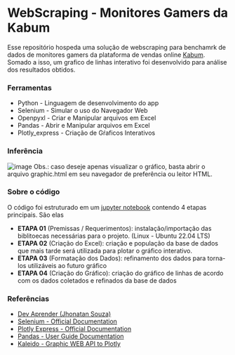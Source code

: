 # WebScraping - Monitores Gamers da Kabum
Esse repositório hospeda uma solução de webscraping para benchamrk de dados de monitores gamers da plataforma de vendas online <a href = "https://www.kabum.com.br/computadores/monitores/monitor-gamer">Kabum</a>. Somado a isso, um grafico de linhas interativo foi desenvolvido para análise dos resultados obtidos.

### Ferramentas
* Python         - Linguagem de desenvolvimento do app
* Selenium       - Simular o uso do Navegador Web
* Openpyxl       - Criar e Manipular arquivos em Excel
* Pandas         - Abrir e Manipular arquivos em Excel
* Plotly_express - Criação de Gŕaficos Interativos

### Inferência
![image](https://github.com/gustavomartins-github/WebScraping-Kabum_Gamer_Monitors/assets/72039007/7dddb004-aa5c-44e1-bfcb-71857633370e)
Obs.: caso deseje apenas visualizar o gráfico, basta abrir o arquivo graphic.html em seu navegador de preferência ou leitor HTML.
### Sobre o código

O código foi estruturado em um <a href = "https://github.com/gustavomartins-github/WebScraping-Kabum_Gamer_Monitors/blob/main/app.ipynb">jupyter notebook</a> contendo 4 etapas principais. São elas

* <strong>ETAPA 01</strong> (Premissas / Requerimentos): instalação/importação das biblitoecas necessárias para o projeto. (Linux - Ubuntu 22.04 LTS)
* <strong>ETAPA 02</strong> (Criação do Excel): criação e população da base de dados que mais tarde será utilizada para plotar o gráfico interativo.
* <strong>ETAPA 03</strong> (Formatação dos Dados): refinamento dos dados para torna-los utilizáveis ao futuro gráfico
* <strong>ETAPA 04</strong> (Criação do Gráfico): criação do gráfico de linhas de acordo com os dados coletados e refinados da base de dados

### Referências
* <a href = "https://www.youtube.com/watch?v=UVfNeNoybOs">Dev Aprender (Jhonatan Souza)</a>
* <a href = "https://www.selenium.dev/selenium/docs/api/py/index.html">Selenium - Official Documentation</a>
* <a href = "https://plotly.com/python/plotly-express/"> Plotly Express - Official Documentation</a>
* <a href = "https://pandas.pydata.org/docs/user_guide/index.html"> Pandas - User Guide Documentation</a>
* <a href = "https://pypi.org/project/kaleido/"> Kaleido - Graphic WEB API to Plotly</a>
